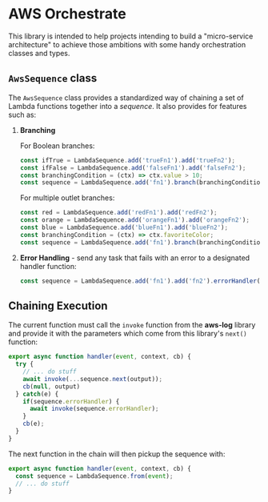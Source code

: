 # AWS Orchestrate

This library is intended to help projects intending to build a "micro-service architecture" to achieve those ambitions with some handy orchestration classes and types.

## `AwsSequence` class

The `AwsSequence` class provides a standardized way of chaining a set of Lambda functions together into a _sequence_. It also provides for features such as:

1. **Branching**

     For Boolean branches:

      ```typescript
      const ifTrue = LambdaSequence.add('trueFn1').add('trueFn2');
      const ifFalse = LambdaSequence.add('falseFn1').add('falseFn2');
      const branchingCondition = (ctx) => ctx.value > 10;
      const sequence = LambdaSequence.add('fn1').branch(branchingCondition, ifTrue, ifFalse);
      ```

    For multiple outlet branches:

      ```typescript
      const red = LambdaSequence.add('redFn1').add('redFn2');
      const orange = LambdaSequence.add('orangeFn1').add('orangeFn2');
      const blue = LambdaSequence.add('blueFn1').add('blueFn2');
      const branchingCondition = (ctx) => ctx.favoriteColor;
      const sequence = LambdaSequence.add('fn1').branch(branchingCondition, { red, orange, blue });
      ```

2. **Error Handling** - send any task that fails with an error to a designated handler function:

    ```typescript
    const sequence = LambdaSequence.add('fn1').add('fn2').errorHandler('errFn');
    ```

## Chaining Execution

The current function must call the `invoke` function from the **aws-log** library and provide it with the parameters which come from this library's `next()` function:

```typescript
export async function handler(event, context, cb) {
  try {
    // ... do stuff
    await invoke(...sequence.next(output));
    cb(null, output)
  } catch(e) {
    if(sequence.errorHandler) {
      await invoke(sequence.errorHandler);
    }
    cb(e);
  }
}
```

The next function in the chain will then pickup the sequence with:

```typescript
export async function handler(event, context, cb) {
  const sequence = LambdaSequence.from(event);
  // ... do stuff
}
```